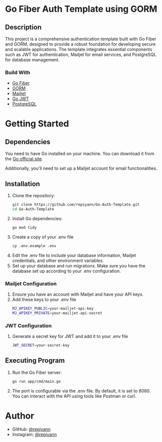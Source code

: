 # Go Fiber Auth Template using GORM

## Description

This project is a comprehensive authentication template built with Go Fiber and GORM, designed to provide a robust foundation for developing secure and scalable applications. The template integrates essential components such as JWT for authentication, Mailjet for email services, and PostgreSQL for database management.

### Build With

* [Go Fiber](https://gofiber.io/)
* [GORM](https://gorm.io/index.html)
* [Mailjet](https://www.mailjet.com/)
* [Go JWT](https://github.com/golang-jwt/jwt)
* [PostgreSQL](https://www.postgresql.org/)
  
# Getting Started

## Dependencies

You need to have Go installed on your machine. You can download it from the [Go official site](https://go.dev/).

Additionally, you'll need to set up a Mailjet account for email functionalities.

## Installation

1. Clone the repository:
    ```bash
    git clone https://github.com/repiyann/Go-Auth-Template.git
    cd Go-Auth-Template
    ```
2. Install Go dependencies:
    ```bash
    go mod tidy
    ```
3. Create a copy of your .env file
    ```bash
    cp .env.example .env
    ```
4. Edit the .env file to include your database information, Mailjet credentials, and other environment variables.
5. Set up your database and run migrations. Make sure you have the database set up according to your .env configuration.

### Mailjet Configuration

1. Ensure you have an account with Mailjet and have your API keys.
2. Add these keys to your .env file
    ```bash
    MJ_APIKEY_PUBLIC=your-mailjet-api-key
    MJ_APIKEY_PRIVATE=your-mailjet-api-secret
    ```

### JWT Configuration

1. Generate a secret key for JWT and add it to your .env file
    ```bash
    JWT_SECRET=your-secret-key
    ```

## Executing Program

1. Run the Go Fiber server:
    ```bash
    go run app/cmd/main.go
    ```
2. The port is configurable via the .env file. By default, it is set to 8080. You can interact with the API using tools like Postman or curl.

# Author

* GitHub: [@repiyann](https://github.com/repiyann)
* Instagram: [@repiyann](https://instagram.com/repiyann)
